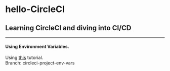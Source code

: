 # hello-CircleCI
## Learning CircleCI and diving into CI/CD

---
#### Using Environment Variables.
Using [this](https://circleci.com/docs/2.0/env-vars/#setting-an-environment-variable-in-a-project) tutorial.\
Branch: circleci-project-env-vars